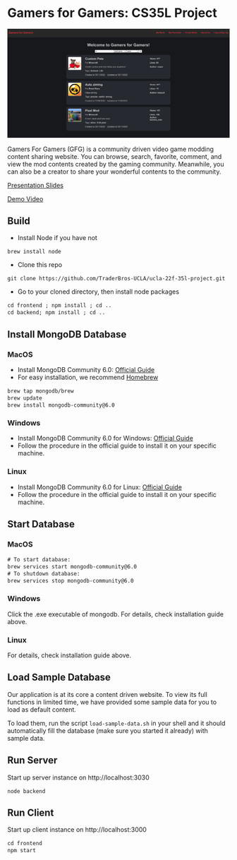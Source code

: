 # Gamers for Gamers: CS35L Project

![preview](Preview.png)

Gamers For Gamers (GFG) is a community driven video game modding content sharing website. You can browse, search, favorite, comment, and view the mod contents created by the gaming community. Meanwhile, you can also be a creator to share your wonderful contents to the community. 

[Presentation Slides](https://docs.google.com/presentation/d/1sCE8nqiZmZcsDqKnU30e6MoekDZ3dp1qeGLRXvcgids/edit?usp=sharing)

[Demo Video](https://drive.google.com/drive/folders/1mPaurEwQ608CxPPRdEnrZx9XfvSds3Xs?usp=share_link)

## Build

- Install Node if you have not
```
brew install node
```

- Clone this repo
```
git clone https://github.com/TraderBros-UCLA/ucla-22f-35l-project.git
```

- Go to your cloned directory, then install node packages
```
cd frontend ; npm install ; cd ..
cd backend; npm install ; cd ..
```

## Install MongoDB Database

### MacOS

- Install MongoDB Community 6.0: [Official Guide](https://www.mongodb.com/docs/manual/installation/)
- For easy installation, we recommend [Homebrew](https://brew.sh/)
```
brew tap mongodb/brew
brew update
brew install mongodb-community@6.0
```

### Windows
- Install MongoDB Community 6.0 for Windows: [Official Guide](https://www.mongodb.com/docs/manual/installation/)
- Follow the procedure in the official guide to install it on your specific machine.

### Linux
- Install MongoDB Community 6.0 for Linux: [Official Guide](https://www.mongodb.com/docs/manual/installation/)
- Follow the procedure in the official guide to install it on your specific machine.

## Start Database

### MacOS
```
# To start database:
brew services start mongodb-community@6.0
# To shutdown database:
brew services stop mongodb-community@6.0
```
### Windows
Click the .exe executable of mongodb. For details, check installation guide above.

### Linux
For details, check installation guide above.

## Load Sample Database

Our application is at its core a content driven website. 
To view its full functions in limited time, we have provided
some sample data for you to load as default content. 

To load them, run the script `load-sample-data.sh` in
your shell and it should automatically fill the database
(make sure you started it already) with sample data.

## Run Server
Start up server instance on http://localhost:3030
```
node backend
```

## Run Client
Start up client instance on http://localhost:3000
```
cd frontend
npm start
```